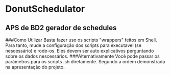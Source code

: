 # DonutSchedulator
APS de BD2  gerador de schedules 
---
###Como Utilizar
Basta fazer uso os scripts "wrappers" feitos em Shell. Para tanto, mude a configuração dos scripts para executavel (se nescessário) e rode-os. Eles devem ser auto explicativos perguntando sobre os dados nescessários.
###Alternativamente
Você pode passar os parâmetros para os scripts .sh diretamente. Segundo a ordem demonstrada na apresentação do projeto.
